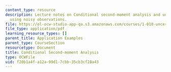 ```yaml
---
content_type: resource
description: Lecture notes on Conditional second-moment analysis and uncertainty updating
  using noisy observations.
file: https://ol-ocw-studio-app-qa.s3.amazonaws.com/courses/1-010-uncertainty-in-engineering-fall-2008/f20b1a4fa12a99d17cbb35cb3cf28a43_app_15.pdf
file_type: application/pdf
learning_resource_types: []
parent_title: Application Examples
parent_type: CourseSection
resourcetype: Document
title: Conditional Second-moment Analysis
type: OCWFile
uid: f20b1a4f-a12a-99d1-7cbb-35cb3cf28a43
---
```

